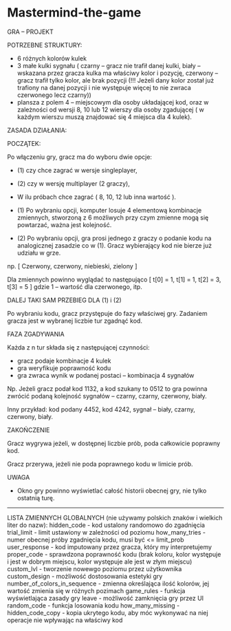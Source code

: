 # Mastermind-the-game
GRA – PROJEKT

POTRZEBNE STRUKTURY:
- 6 różnych kolorów kulek
- 3 małe kulki sygnału ( czarny – gracz nie trafił danej kulki, biały – wskazana przez gracza kulka ma właściwy kolor i pozycję, czerwony – gracz trafił tylko kolor, ale brak pozycji (!!! Jeżeli dany kolor został już trafiony na danej pozycji i nie występuje więcej to nie zwraca czerwonego lecz czarny))
- plansza z polem 4 – miejscowym dla osoby układającej kod, oraz w zależności od wersji 8, 10 lub 12 wierszy dla osoby zgadującej ( w każdym wierszu muszą znajdować się 4 miejsca dla 4 kulek).

ZASADA DZIAŁANIA:

POCZĄTEK:

Po włączeniu gry, gracz ma do wyboru dwie opcje: 
 - (1) czy chce zagrać w wersje singleplayer, 
 - (2) czy w wersję multiplayer (2 graczy),

 - W ilu próbach chce zagrać ( 8, 10, 12 lub inna wartość ).

 - (1) Po wybraniu opcji, komputer losuje 4 elementową kombinacje zmiennych, stworzoną z 6 możliwych przy czym zmienne mogą się powtarzać, ważna jest kolejność.
 - (2) Po wybraniu opcji, gra prosi jednego z graczy o podanie kodu na analogicznej zasadzie co w (1). Gracz wybierający kod nie bierze już udziału w grze.
   
np. [ Czerwony, czerwony, niebieski, zielony ]

Dla zmiennych powinno wyglądać to następująco
[ t[0] = 1, t[1] = 1, t[2] = 3, t[3] = 5 ]
gdzie 1 – wartość dla czerwonego, itp.

DALEJ TAKI SAM PRZEBIEG DLA (1) i (2)

Po wybraniu kodu, gracz przystępuje do fazy właściwej gry. Zadaniem gracza jest w wybranej liczbie tur zgadnąć kod. 

FAZA ZGADYWANIA

Każda z n tur składa się z następującej czynności:
- gracz podaje kombinacje 4 kulek
- gra weryfikuje poprawność kodu
- gra zwraca wynik w podanej postaci – kombinacja 4 sygnałów

Np. Jeżeli gracz podał kod 1132, a kod szukany to 0512 to gra powinna zwrócić podaną kolejność sygnałów – czarny, czarny, czerwony, biały.

Inny przykład: kod podany 4452, kod 4242, sygnał – biały, czarny, czerwony, biały. 

ZAKOŃCZENIE

Gracz wygrywa jeżeli, w dostępnej liczbie prób, poda całkowicie poprawny kod.

Gracz przerywa, jeżeli nie poda poprawnego kodu w limicie prób.

UWAGA
- Okno gry powinno wyświetlać całość historii obecnej gry, nie tylko ostatnią turę. 

---------------------------------------------------------------------------------------------------------------------
LISTA ZMIENNYCH GLOBALNYCH (nie używamy polskich znaków i wielkich liter do nazw):
hidden_code - kod ustalony randomowo do zgadnięcia
trial_limit - limit ustawiony w zależności od poziomu
how_many_tries - numer obecnej próby zgadnięcia kodu, musi być <= limit_prob
user_response - kod imputowany przez gracza, który my interpretujemy
proper_code - sprawdzona poprawność kodu (brak koloru, kolor występuje i jest w dobrym miejscu, kolor występuje ale jest w złym miejscu)
custom_lvl - tworzenie nowewgo poziomu przez użytkownika
custom_design - możliwość dostosowania estetyki gry
number_of_colors_in_sequence - zmienna określająca ilość kolorów, jej wartość zmienia się w różnych pozimach
game_rules - funkcja wyświetlająca zasady gry
leave - możliwość zamknięcia gry przez UI
random_code - funkcja losowania kodu
how_many_missing - 
hidden_code_copy - kopia ukrytego kodu, aby móc wykonywać na niej operacje nie wpływając na właściwy kod

